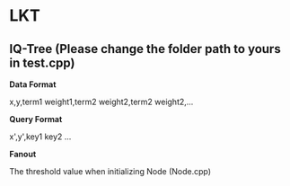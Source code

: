 # LKT
## IQ-Tree (Please change the folder path to yours in test.cpp)
**Data Format**

x,y,term1 weight1,term2 weight2,term2 weight2,...

**Query Format**

x',y',key1 key2 ...

**Fanout**

The threshold value when initializing Node (Node.cpp)
